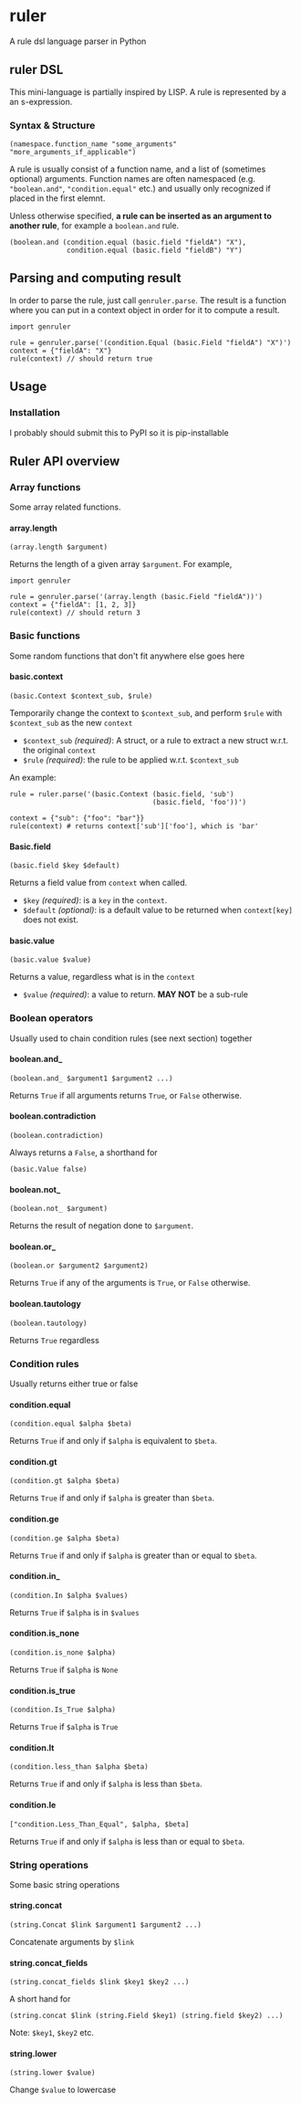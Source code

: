 # ruler

A rule dsl language parser in Python

## ruler DSL

This mini-language is partially inspired by LISP. A rule is represented by a an s-expression.

### Syntax & Structure

```
(namespace.function_name "some_arguments" "more_arguments_if_applicable")
```

A rule is usually consist of a function name, and a list of (sometimes optional) arguments. Function names are often namespaced (e.g. `"boolean.and"`, `"condition.equal"` etc.) and usually only recognized if placed in the first elemnt.

Unless otherwise specified, **a rule can be inserted as an argument to another rule**, for example a `boolean.and` rule.

```
(boolean.and (condition.equal (basic.field "fieldA") "X"),
              condition.equal (basic.field "fieldB") "Y")
```

## Parsing and computing result

In order to parse the rule, just call `genruler.parse`. The result is a function where you can put in a context object in order for it to compute a result.

```
import genruler

rule = genruler.parse('(condition.Equal (basic.Field "fieldA") "X")')
context = {"fieldA": "X"}
rule(context) // should return true
```

## Usage

### Installation

I probably should submit this to PyPI so it is pip-installable

## Ruler API overview

### Array functions

Some array related functions.

#### array.length

```
(array.length $argument)
```

Returns the length of a given array `$argument`. For example,

```
import genruler

rule = genruler.parse('(array.length (basic.Field "fieldA"))')
context = {"fieldA": [1, 2, 3]}
rule(context) // should return 3
```


### Basic functions

Some random functions that don't fit anywhere else goes here

#### basic.context

```
(basic.Context $context_sub, $rule)
```

Temporarily change the context to `$context_sub`, and perform `$rule` with `$context_sub` as the new `context`

- `$context_sub` _(required)_: A struct, or a rule to extract a new struct w.r.t. the original `context`
- `$rule` _(required)_: the rule to be applied w.r.t. `$context_sub`

An example:

```
rule = ruler.parse('(basic.Context (basic.field, 'sub')
                                   (basic.field, 'foo'))')

context = {"sub": {"foo": "bar"}}
rule(context) # returns context['sub']['foo'], which is 'bar'
```

#### Basic.field

```
(basic.field $key $default)
```

Returns a field value from `context` when called.

- `$key` _(required)_: is a `key` in the `context`.
- `$default` _(optional)_: is a default value to be returned when `context[key]` does not exist.

#### basic.value

```
(basic.value $value)
```

Returns a value, regardless what is in the `context`

- `$value` _(required)_: a value to return. **MAY NOT** be a sub-rule

### Boolean operators

Usually used to chain condition rules (see next section) together

#### boolean.and_

```
(boolean.and_ $argument1 $argument2 ...)
```

Returns `True` if all arguments returns `True`, or `False` otherwise.

#### boolean.contradiction

```
(boolean.contradiction)
```

Always returns a `False`, a shorthand for

```
(basic.Value false)
```

#### boolean.not_

```
(boolean.not_ $argument)
```

Returns the result of negation done to `$argument`.

#### boolean.or_

```
(boolean.or $argument2 $argument2)
```

Returns `True` if any of the arguments is `True`, or `False` otherwise.

#### boolean.tautology

```
(boolean.tautology)
```

Returns `True` regardless

### Condition rules

Usually returns either true or false

#### condition.equal

```
(condition.equal $alpha $beta)
```

Returns `True` if and only if `$alpha` is equivalent to `$beta`.

#### condition.gt

```
(condition.gt $alpha $beta)
```

Returns `True` if and only if `$alpha` is greater than `$beta`.

#### condition.ge

```
(condition.ge $alpha $beta)
```

Returns `True` if and only if `$alpha` is greater than or equal to `$beta`.

#### condition.in_

```
(condition.In $alpha $values)
```

Returns `True` if `$alpha` is in `$values`

#### condition.is_none

```
(condition.is_none $alpha)
```

Returns `True` if `$alpha` is `None`

#### condition.is_true

```
(condition.Is_True $alpha)
```

Returns `True` if `$alpha` is `True`

#### condition.lt

```
(condition.less_than $alpha $beta)
```

Returns `True` if and only if `$alpha` is less than `$beta`.

#### condition.le

```
["condition.Less_Than_Equal", $alpha, $beta]
```

Returns `True` if and only if `$alpha` is less than or equal to `$beta`.

### String operations

Some basic string operations

#### string.concat

```
(string.Concat $link $argument1 $argument2 ...)
```

Concatenate arguments by `$link`

#### string.concat_fields

```
(string.concat_fields $link $key1 $key2 ...)
```

A short hand for

```
(string.concat $link (string.Field $key1) (string.field $key2) ...)
```

Note: `$key1`, `$key2` etc.

#### string.lower

```
(string.lower $value)
```

Change `$value` to lowercase
